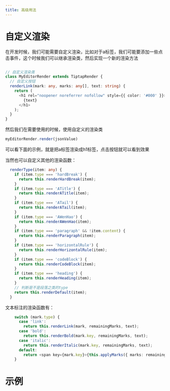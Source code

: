 ```yaml
---
title: 高级用法
---
```


# 自定义渲染

在开发时候，我们可能需要自定义渲染，比如对于a标签，我们可能要添加一些点击事件，这个时候我们可以继承渲染类，然后实现一个新的渲染方法

```typescript jsx

// 自定义渲染类
class MyEditorRender extends TiptapRender {
  // 自定义按钮
  renderLink(mark: any, marks: any[], text: string) {
    return (
      <h1 rel="noopener noreferrer nofollow" style={{ color: '#000' }}>
        {text}
      </h1>
    );
  }
}
```

然后我们在需要使用的时候，使用自定义的渲染类

```typescript
myEditorRender.render(jsonValue)
```

可以看下面的示例，就是把a标签渲染成h1标签，点击按钮就可以看到效果

当然也可以自定义其他的渲染函数：

```typescript
  renderType(item: any) {
    if (item.type === 'hardBreak') {
      return this.renderHardBreak(item);
    }
    if (item.type === 'ATitle') {
      return this.renderATitle(item);
    }
    if (item.type === 'ATail') {
      return this.renderATail(item);
    }
    if (item.type === 'AWenHao') {
      return this.renderAWenHao(item);
    }
    if (item.type === 'paragraph' && !item.content) {
      return this.renderParagraph(item);
    }
    if (item.type === 'horizontalRule') {
      return this.renderHorizontalRule(item);
    }
    if (item.type === 'codeBlock') {
      return this.renderCodeBlock(item);
    }
    if (item.type === 'heading') {
      return this.renderHeading(item);
    }
    // 判断是不是段落之类的type
    return this.renderDefault(item);
  }
```

文本标注的渲染函数有：

```typescript jsx
    switch (mark.type) {
      case 'link':
        return this.renderLink(mark, remainingMarks, text);
      case 'bold':
        return this.renderBold(mark.key, remainingMarks, text);
      case 'italic':
        return this.renderItalic(mark.key, remainingMarks, text);
      default:
        return <span key={mark.key}>{this.applyMarks({ marks: remainingMarks, text })}</span>;
    }
```

# 示例

<code src="../example/plus.tsx"></code>
